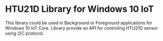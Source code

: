 # HTU21D Library for Windows 10 IoT

This library could be used in Background or Foreground applications for Windows 10 IoT Core. Library provide an API for controling HTU21D sensor using I2C protocol.

